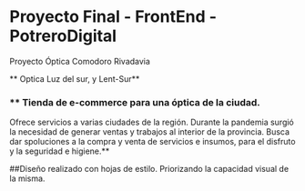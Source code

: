 # Proyecto Final - FrontEnd - PotreroDigital
Proyecto Óptica Comodoro Rivadavia

** Optica Luz del sur, y Lent-Sur**
### ** Tienda de e-commerce para una óptica de la ciudad. 
Ofrece servicios a varias ciudades de la región. Durante la pandemia surgió la necesidad de generar ventas y 
trabajos al interior de la provincia. 
Busca dar spoluciones a la compra y venta de servicios e insumos, para el disfruto y la seguridad e higiene.**

##Diseño realizado con hojas de estilo. Priorizando la capacidad visual de la misma.

